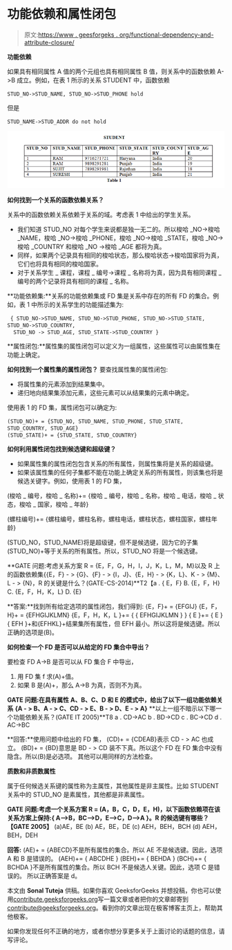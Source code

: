 # 功能依赖和属性闭包

> 原文:[https://www . geesforgeks . org/functional-dependency-and-attribute-closure/](https://www.geeksforgeeks.org/functional-dependency-and-attribute-closure/)

**功能依赖**

如果具有相同属性 A 值的两个元组也具有相同属性 B 值，则关系中的函数依赖 A->B 成立。例如，在表 1 所示的关系 STUDENT 中，函数依赖

```
STUD_NO->STUD_NAME, STUD_NO->STUD_PHONE hold
```

但是

```
STUD_NAME->STUD_ADDR do not hold
```

[![image2](img/1d80166c4c91992ff23b13938f8ba116.png)](https://media.geeksforgeeks.org/wp-content/uploads/image23.png)

**如何找到一个关系的函数依赖关系？**

关系中的函数依赖关系依赖于关系的域。考虑表 1 中给出的学生关系。

*   我们知道 STUD_NO 对每个学生来说都是独一无二的。所以梭哈 _NO->梭哈 _NAME，梭哈 _NO->梭哈 _PHONE，梭哈 _NO->梭哈 _STATE，梭哈 _NO->梭哈 _COUNTRY 和梭哈 _NO ->梭哈 _AGE 都将为真。
*   同样，如果两个记录具有相同的梭哈状态，那么梭哈状态->梭哈国家将为真，它们也将具有相同的梭哈国家。
*   对于关系学生 _ 课程，课程 _ 编号->课程 _ 名称将为真，因为具有相同课程 _ 编号的两个记录将具有相同的课程 _ 名称。

**功能依赖集:**关系的功能依赖集或 FD 集是关系中存在的所有 FD 的集合。例如，表 1 中所示的关系学生的功能描述集为:

```
 { STUD_NO->STUD_NAME, STUD_NO->STUD_PHONE, STUD_NO->STUD_STATE, STUD_NO->STUD_COUNTRY, 
  STUD_NO -> STUD_AGE, STUD_STATE->STUD_COUNTRY }
```

 **属性闭包:**属性集的属性闭包可以定义为一组属性，这些属性可以由属性集在功能上确定。

**如何找到一个属性集的属性闭包？**
要查找属性集的属性闭包:

*   将属性集的元素添加到结果集中。
*   递归地向结果集添加元素，这些元素可以从结果集的元素中确定。

使用表 1 的 FD 集，属性闭包可以确定为:

```
(STUD_NO)+ = {STUD_NO, STUD_NAME, STUD_PHONE, STUD_STATE, STUD_COUNTRY, STUD_AGE}
(STUD_STATE)+ = {STUD_STATE, STUD_COUNTRY}
```

**如何利用属性闭包找到候选键和超级键？**

*   如果属性集的属性闭包包含关系的所有属性，则属性集将是关系的超级键。
*   如果该属性集的任何子集都不能在功能上确定关系的所有属性，则该集也将是候选关键字。例如，使用表 1 的 FD 集，

(梭哈 _ 编号，梭哈 _ 名称)+= {梭哈 _ 编号，梭哈 _ 名称，梭哈 _ 电话，梭哈 _ 状态，梭哈 _ 国家，梭哈 _ 年龄}

(螺柱编号)+= {螺柱编号，螺柱名称，螺柱电话，螺柱状态，螺柱国家，螺柱年龄}

(STUD_NO，STUD_NAME)将是超级键，但不是候选键，因为它的子集(STUD_NO)+等于关系的所有属性。所以，STUD_NO 将是一个候选键。

**GATE 问题:考虑关系方案 R = {E，F，G，H，I，J，K，L，M，M}以及 R 上的函数依赖集{{E，F} - > {G}、{F} - > {I，J}、{E，H} - > {K，L}、K - > {M}、L - > {N}，R 的关键是什么？(GATE-CS-2014)**T2【a . { E，F}
B. {E，F，H}
C. {E，F，H，K，L}
D. {E}

**答案:**找到所有给定选项的属性闭包，我们得到:
{E，F}+ = {EFGIJ}
{E，F，H}+ = {EFHGIJKLMN}
{E，F，H，K，L }+= { { EFHGIJKLMN } }
{ E }+= { E }
{ EFH }+和{EFHKL}+结果集所有属性，但 EFH 最小。所以这将是候选键。所以正确的选项是(B)。

**如何检查一个 FD 是否可以从给定的 FD 集合中导出？**

要检查 FD A->B 是否可以从 FD 集合 F 中导出，

1.  用 FD 集 f 求(A)+值。
2.  如果 B 是(A)+，那么 A->B 为真，否则不为真。

**GATE 问题:在具有属性 A、B、C、D 和 E 的模式中，给出了以下一组功能依赖关系**
**{A - > B、A - > C、CD - > E、B - > D、E - > A}**
**以上一组不暗示以下哪一个功能依赖关系？(GATE IT 2005)**T8 a . CD->AC
b . BD->CD
c . BC->CD
d . AC->BC

**回答:**使用问题中给出的 FD 集，
(CD)+ = {CDEAB}表示 CD - > AC 也成立。
(BD)+ = {BD}意思是 BD - > CD 装不下真。所以这个 FD 在 FD 集合中没有隐含。所以(B)是必选项。
其他可以用同样的方法检查。

**质数和非质数属性**

属于任何候选关系键的属性称为主属性，其他属性是非主属性。比如 STUDENT 关系中的 STUD_NO 是素属性，其他都是非素属性。

**GATE 问题:考虑一个关系方案 R = (A，B，C，D，E，H)，以下函数依赖项在该关系方案上保持:{ A–>B，BC–>D，E–>C，D–>A }。R 的候选键有哪些？【GATE 2005】**
(a)AE，BE
(b) AE，BE，DE
(c) AEH，BEH，BCH
(d) AEH，BEH，DEH

**回答:** (AE)+ = {ABECD}不是所有属性的集合。所以 AE 不是候选键。因此，选项 A 和 B 是错误的。
(AEH)+= { ABCDHE }
(BEH)+= { BEHDA }
(BCH)+= { BCHDA }不是所有属性的集合。所以 BCH 不是候选人关键。因此，选项 C 是错误的。
所以正确答案是 d。

本文由 **Sonal Tuteja** 供稿。如果你喜欢 GeeksforGeeks 并想投稿，你也可以使用[contribute.geeksforgeeks.org](http://www.contribute.geeksforgeeks.org)写一篇文章或者把你的文章邮寄到 contribute@geeksforgeeks.org。看到你的文章出现在极客博客主页上，帮助其他极客。

如果你发现任何不正确的地方，或者你想分享更多关于上面讨论的话题的信息，请写评论。